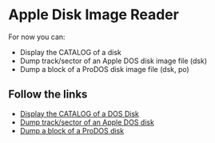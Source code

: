 # Apple Disk Image Reader

For now you can:
- Display the CATALOG of a disk
- Dump track/sector of an Apple DOS disk image file (dsk)
- Dump a block of a ProDOS disk image file (dsk, po)

## Follow the links
* [Display the CATALOG of a DOS Disk](https://github.com/flaith-nycd/adir/blob/master/README_CATALOG.md)
* [Dump track/sector of an Apple DOS disk](https://github.com/flaith-nycd/adir/blob/master/README_DOS.md)
* [Dump a block of a ProDOS disk](https://github.com/flaith-nycd/adir/blob/master/README_ProDOS.md)
